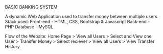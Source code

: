 BASIC BANKING SYSTEM


A dynamic Web Application used to transfer money between multiple users.
Stack used:
Front-end - HTML, CSS, Bootstrap & Javascript 
Back-end - PHP 
Database - MySQL   


Flow of the Website: Home Page > View all Users > Select and View one User > Transfer Money > Select reciever > View all Users > View Transfer History.
